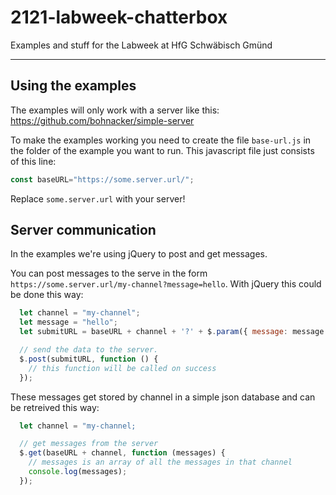 # 2121-labweek-chatterbox

Examples and stuff for the Labweek at HfG Schwäbisch Gmünd

---

## Using the examples

The examples will only work with a server like this:
https://github.com/bohnacker/simple-server

To make the examples working you need to create the file `base-url.js` in the folder of the example you want to run. This javascript file just consists of this line:

``` javascript
const baseURL="https://some.server.url/";   
```

Replace `some.server.url` with your server!

## Server communication

In the examples we're using jQuery to post and get messages. 

You can post messages to the serve in the form `https://some.server.url/my-channel?message=hello`. With jQuery this could be done this way:

```javascript
  let channel = "my-channel";
  let message = "hello";
  let submitURL = baseURL + channel + '?' + $.param({ message: message });

  // send the data to the server. 
  $.post(submitURL, function () {
    // this function will be called on success
  });
``` 

These messages get stored by channel in a simple json database and can be retreived this way:

```javascript
  let channel = "my-channel;

  // get messages from the server
  $.get(baseURL + channel, function (messages) {
    // messages is an array of all the messages in that channel
    console.log(messages);
  });
```
